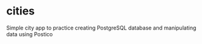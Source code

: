# cities
Simple city app to practice creating PostgreSQL database and manipulating data using Postico
